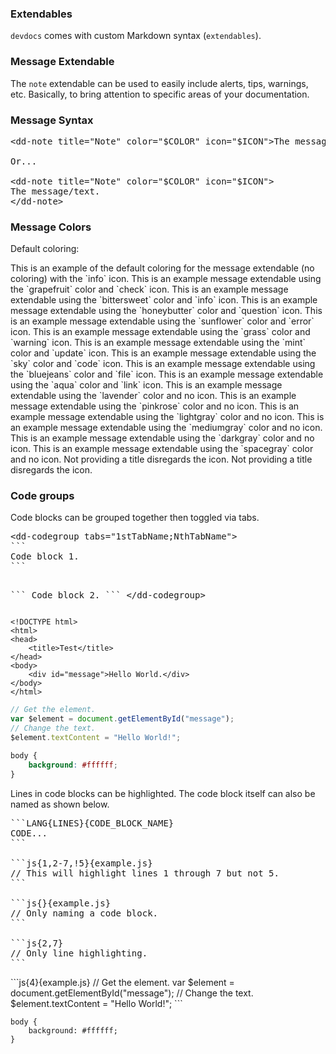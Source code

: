 ### Extendables

`devdocs` comes with custom Markdown syntax (`extendables`).

### Message Extendable

The `note` extendable can be used to easily include alerts, tips, warnings, etc. Basically, to bring attention to specific areas of your documentation.

### Message Syntax

<pre lang="html">
&lt;dd-note title="Note" color="$COLOR" icon="$ICON"&gt;The message/text.&lt;/dd-note&gt;

Or...

&lt;dd-note title="Note" color="$COLOR" icon="$ICON"&gt;
The message/text.
&lt;/dd-note&gt;
</pre>

### Message Colors

Default coloring:

<dd-note title="Example" icon="info">
This is an example of the default coloring for the message extendable (no coloring) with the `info` icon.
</dd-note>

<dd-expand title="Show colored examples">
<dd-note title="Example" color="grapefruit" icon="check">This is an example message extendable using the `grapefruit` color and `check` icon.</dd-note>
<dd-note title="Example" color="bittersweet" icon="info">This is an example message extendable using the `bittersweet` color and `info` icon.</dd-note>
<dd-note title="Example" color="honeybutter" icon="question">This is an example message extendable using the `honeybutter` color and `question` icon.</dd-note>
<dd-note title="Example" color="sunflower" icon="error">This is an example message extendable using the `sunflower` color and `error` icon.</dd-note>
<dd-note title="Example" color="grass" icon="warning">This is an example message extendable using the `grass` color and `warning` icon.</dd-note>
<dd-note title="Example" color="mint" icon="update">This is an example message extendable using the `mint` color and `update` icon.</dd-note>
<dd-note title="Example" color="sky" icon="code">This is an example message extendable using the `sky` color and `code` icon.</dd-note>
<dd-note title="Example" color="bluejeans" icon="file">This is an example message extendable using the `bluejeans` color and `file` icon.</dd-note>
<dd-note title="Example" color="aqua" icon="link">This is an example message extendable using the `aqua` color and `link` icon.</dd-note>
<dd-note title="Example" color="lavender">This is an example message extendable using the `lavender` color and no icon.</dd-note>
<dd-note title="Example" color="pinkrose">This is an example message extendable using the `pinkrose` color and no icon.</dd-note>
<dd-note title="Example" color="lightgray">This is an example message extendable using the `lightgray` color and no icon.</dd-note>
<dd-note title="Example" color="mediumgray">This is an example message extendable using the `mediumgray` color and no icon.</dd-note>
<dd-note title="Example" color="darkgray">This is an example message extendable using the `darkgray` color and no icon.</dd-note>
<dd-note title="Example" color="spacegray">This is an example message extendable using the `spacegray` color and no icon.</dd-note>
<dd-note title="" color="grapefruit" icon="check">Not providing a title disregards the icon.</dd-note>
<dd-note title="" color="grass" icon="info">Not providing a title disregards the icon.</dd-note>
</dd-expand>


### Code groups

Code blocks can be grouped together then toggled via tabs.

<dd-codegroup tabs="Syntax;HTML;JS;CSS">
<pre lang="md">
&lt;dd-codegroup tabs="1stTabName;NthTabName"&gt;
&#96;&#96;&#96;
Code block 1.
&#96;&#96;&#96;

&#96;&#96;&#96;
Code block 2.
&#96;&#96;&#96;
&lt;/dd-codegroup&gt;
</pre>

```html{5-9}{example.html}
<!DOCTYPE html>
<html>
<head>
    <title>Test</title>
</head>
<body>
    <div id="message">Hello World.</div>
</body>
</html>
```

```js
// Get the element.
var $element = document.getElementById("message");
// Change the text.
$element.textContent = "Hello World!";
```

```css
body {
    background: #ffffff;
}
```
</dd-codegroup>

<dd-note title="Line highlighting/Naming" icon="info" color="aqua">
Lines in code blocks can be highlighted. The code block itself can also be named as shown below.

<pre lang="md">
&#96;&#96;&#96;LANG{LINES}{CODE_BLOCK_NAME}
CODE...
&#96;&#96;&#96;

&#96;&#96;&#96;js{1,2-7,!5}{example.js}
// This will highlight lines 1 through 7 but not 5.
&#96;&#96;&#96;

&#96;&#96;&#96;js{}{example.js}
// Only naming a code block.
&#96;&#96;&#96;

&#96;&#96;&#96;js{2,7}
// Only line highlighting.
&#96;&#96;&#96;
</pre>

<dd-codegroup tabs="JS Example;CSS Example">
```js{4}{example.js}
// Get the element.
var $element = document.getElementById("message");
// Change the text.
$element.textContent = "Hello World!";
```

```css{1-3,!2}{example.css}
body {
    background: #ffffff;
}
```
</dd-codegroup>
</dd-note>
